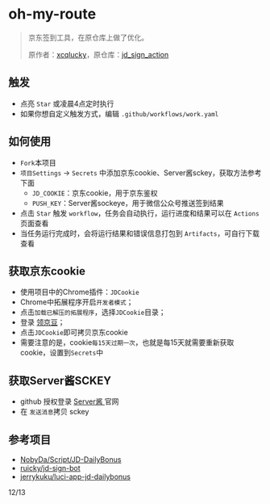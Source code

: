 # oh-my-route
> 京东签到工具，在原仓库上做了优化。
>
> 原作者：[xcqlucky](https://github.com/xcqlucky)，原仓库：[jd_sign_action](https://github.com/xcqlucky/JD_Sign_Action)

## 触发
* 点亮 `Star` 或凌晨4点定时执行
* 如果你想自定义触发方式，编辑 `.github/workflows/work.yaml` 

## 如何使用
* `Fork`本项目
* `项目Settings` -> `Secrets` 中添加京东cookie、Server酱sckey，获取方法参考下面
	- `JD_COOKIE`：京东cookie，用于京东鉴权
	- `PUSH_KEY`：Server酱sockeye，用于微信公众号推送签到结果
* 点击 `Star` 触发 `workflow`，任务会自动执行，运行进度和结果可以在 `Actions` 页面查看
* 当任务运行完成时，会将运行结果和错误信息打包到 `Artifacts`，可自行下载查看

## 获取京东cookie

* 使用项目中的Chrome插件：`JDCookie`
* Chrome中拓展程序开启`开发者模式`；
* 点击`加载已解压的拓展程序`，选择`JDCookie`目录；
* 登录 [领京豆](https://bean.m.jd.com/)；
* 点击`JDCookie`即可拷贝京东cookie
* 需要注意的是，cookie`每15天过期一次`，也就是每15天就需要重新获取cookie，设置到`Secrets`中

## 获取Server酱SCKEY

* github 授权登录 [Server酱 ](http://sc.ftqq.com/3.version)官网
* 在 `发送消息`拷贝 sckey

## 参考项目
* [NobyDa/Script/JD-DailyBonus](https://github.com/NobyDa/Script/blob/master/JD-DailyBonus/JD_DailyBonus.js)
* [ruicky/jd-sign-bot](https://github.com/ruicky/jd_sign_bot)
* [jerrykuku/luci-app-jd-dailybonus](https://github.com/jerrykuku/luci-app-jd-dailybonus)

12/13
